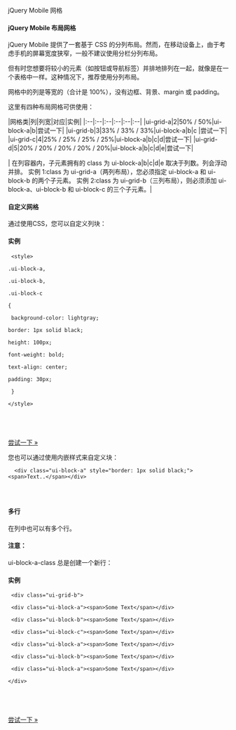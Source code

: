  jQuery Mobile 网格  

#### jQuery Mobile 布局网格

 jQuery Mobile 提供了一套基于 CSS 的分列布局。然而，在移动设备上，由于考虑手机的屏幕宽度狭窄，一般不建议使用分栏分列布局。

 但有时您想要将较小的元素（如按钮或导航标签）并排地排列在一起，就像是在一个表格中一样。这种情况下，推荐使用分列布局。

 网格中的列是等宽的（合计是 100%），没有边框、背景、margin 或 padding。

 这里有四种布局网格可供使用：

 

|网格类|列|列宽|对应|实例|
|:--|:--|:--|:--|:--|:--|
|ui-grid-a|2|50% / 50%|ui-block-a|b|尝试一下|
|ui-grid-b|3|33% / 33% / 33%|ui-block-a|b|c |尝试一下|
|ui-grid-c|4|25% / 25% / 25% / 25%|ui-block-a|b|c|d|尝试一下|
|ui-grid-d|5|20% / 20% / 20% / 20% / 20%|ui-block-a|b|c|d|e|尝试一下|





| 在列容器内，子元素拥有的 class 为 ui-block-a|b|c|d|e 取决于列数。列会浮动并排。 实例 1:class 为 ui-grid-a（两列布局），您必须指定 ui-block-a 和 ui-block-b 的两个子元素。 实例 2:class 为 ui-grid-b（三列布局），则必须添加 ui-block-a、ui-block-b 和 ui-block-c 的三个子元素。|





#### 自定义网格

 通过使用CSS，您可以自定义列块：

  
#### 实例

 
```
 <style>

.ui-block-a, 

.ui-block-b, 

.ui-block-c 

{

 background-color: lightgray;

border: 1px solid black;

height: 100px;

font-weight: bold;

text-align: center;

padding: 30px;

 }

</style>





```
 

[尝试一下 »](http://www.w3cschool.cc/try/try.php?filename=tryjqmob_grid_css) 

 您也可以通过使用内嵌样式来自定义块：

 
```
  <div class="ui-block-a" style="border: 1px solid black;"><span>Text..</span></div>

 


```
 



#### 多行

 在列中也可以有多个行。

 

#### 注意：

ui-block-a-class 总是创建一个新行：

  
#### 实例

 
```
 <div class="ui-grid-b">

 <div class="ui-block-a"><span>Some Text</span></div>

 <div class="ui-block-b"><span>Some Text</span></div>

 <div class="ui-block-c"><span>Some Text</span></div>

 <div class="ui-block-a"><span>Some Text</span></div>

 <div class="ui-block-b"><span>Some Text</span></div>

 <div class="ui-block-a"><span>Some Text</span></div>

</div>





```
 

[尝试一下 »](http://www.w3cschool.cc/try/try.php?filename=tryjqmob_grid_multiple) 

 






